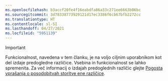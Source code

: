 ```yaml
---
ms.openlocfilehash: b3accf20fe4f16eabdfa86a33c271ee6663b06bc
ms.sourcegitcommit: 3d78338773929121d17ec3386f6cb67bfb2272cc
ms.translationtype: HT
ms.contentlocale: sl-SI
ms.lasthandoff: 04/27/2021
ms.locfileid: "5951139"
---
```

> [!IMPORTANT]
> Funkcionalnost, navedena v tem članku, je na voljo ciljnim uporabnikom kot del izdaje predogledne različice. Vsebina in funkcionalnost se lahko spremenita. Za več informacij o izdajah predoglednih različic glejte [Pogosta vprašanja o posodobitvah storitve ene različice](/dynamics365/unified-operations/fin-and-ops/get-started/one-version).